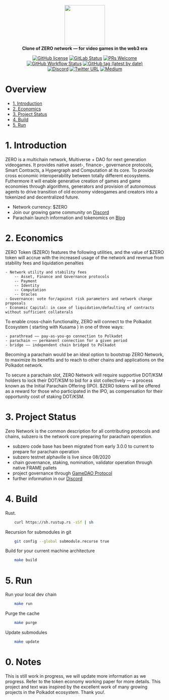 <p align="center">
  <img src="https://zero.io/img/z-control-45-full.png" width="128"><br/>
  <b>Clone of ZERO network — for video games in the web3 era</b>

  <div align="center">  

[![GitHub license](https://img.shields.io/badge/license-GPL3%2FApache2-blue)](#LICENSE)
[![GitLab Status](https://gitlab.parity.io/parity/substrate/badges/master/pipeline.svg)](https://gitlab.parity.io/parity/substrate/pipelines)
[![PRs Welcome](https://img.shields.io/badge/PRs-welcome-brightgreen.svg)](docs/CONTRIBUTING.adoc)
[![GitHub Workflow Status](https://img.shields.io/github/workflow/status/playzero/zero-network/Test?label=Actions&logo=github)](https://github.com/playzero/zero-network/actions?query=workflow%3ATest)
[![GitHub tag (latest by date)](https://img.shields.io/github/v/tag/playzero/zero-network)](https://github.com/playzero/zero-network/tags)  
[![Discord](https://img.shields.io/badge/Discord-gray?logo=discord)](https://discord.gg/rhwtr7p) [![Twitter URL](https://img.shields.io/twitter/url?style=social&url=https%3A%2F%2Ftwitter.com%2Fzerodotio)](https://twitter.com/zerodotio)
[![Medium](https://img.shields.io/badge/Medium-gray?logo=medium)](https://medium.com/playzero)

  </div>

</p>

# Overview

<!-- TOC -->
- [1. Introduction](#1-introduction)
- [2. Economics](#2-economics)
- [3. Project Status](#3-project-status)
- [4. Build](#4-build)
- [5. Run](#5-run)
<!-- /TOC -->

# 1. Introduction

ZERO is a multichain network, Multiverse + DAO for next generation videogames. It provides native asset-, finance-, governance protocols, Smart Contracts, a Hypergraph and Computation at its core. To provide cross economic interoperability between totally different ecosystems. Futhermore it will enable generative creation of games and game economies through algorithms, generators and provision of autonomous agents to drive transition of old economy videogames and creators into a tokenized and decentralized future.

- Network currency: $ZERO
- Join our growing game community on [Discord](http://discord.gg/rhwtr7p)
- Parachain launch information and tokenomics on [Blog](https://blog.zero.io)

# 2. Economics

ZERO Token ($ZERO) features the following utilities, and the value of $ZERO token will accrue with the increased usage of the network and revenue from stability fees and liquidation penalties

	- Network utility and stability fees
		-- Asset, Finance and Governance protocols
		-- Payment
		-- Identity
		-- Computation
		-- Oracles
	- Governance: vote for/against risk parameters and network change proposals
	- Economic Capital: in case of liquidation/defaulting of contracts without sufficient collaterals

To enable cross-chain functionality, ZERO will connect to the Polkadot Ecosystem ( starting with Kusama ) in one of three ways:

	- parathread —— pay-as-you-go connection to Polkadot
	- parachain —— permanent connection for a given period
	- bridge —— independent chain bridged to Polkadot

Becoming a parachain would be an ideal option to bootstrap ZERO Network, to maximize its benefits and to reach to other chains and applications on the Polkadot network.

To secure a parachain slot, ZERO Network will require supportive DOT/KSM holders to lock their DOT/KSM to bid for a slot collectively — a process known as the Initial Parachain Offering (IPO). $ZERO tokens will be offered as a reward for those who participated in the IPO, as compensation for their opportunity cost of staking DOT/KSM.

# 3. Project Status

Zero Network is the common description for all contributing protocols and chains, subzero is the network core preparing for parachain operation.

- subzero code base has been migrated from early 3.0.0 to current to prepare for parachain operation
- subzero testnet alphaville is live since 08/2020
- chain governance, staking, nomination, validator operation through native FRAME pallets
- project governance through [GameDAO Protocol](https://gamedao.co)
- further information in our [Discord](https://img.shields.io/badge/Discord-gray?logo=discord)

# 4. Build

Rust.
```bash
	curl https://sh.rustup.rs -sSf | sh
```
Recursion for submodules in git
```bash
	git config --global submodule.recurse true
```
Build for your current machine architecture
```bash
	make build
```

# 5. Run

Run your local dev chain
```bash
	make run
```
Purge the cache
```bash
	make purge
```
Update submodules
```bash
	make update
```

# 0. Notes
 This is still work in progress, we will update more information as we progress. Refer to the token economy working paper for more details. This project and text was inspired by the excellent work of many growing projects in the Polkadot ecosystem. Thank you!.
